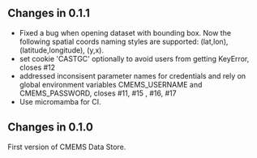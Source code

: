 ## Changes in 0.1.1

- Fixed a bug when opening dataset with bounding box. Now the following spatial coords naming styles are
  supported: (lat,lon), (latitude,longitude), (y,x).
- set cookie 'CASTGC' optionally to avoid users from getting KeyError, closes #12
- addressed inconsisent parameter names for credentials and rely on global environment variables
  CMEMS_USERNAME and CMEMS_PASSWORD, closes  #11, #15 , #16, #17
- Use micromamba for CI.

## Changes in 0.1.0

First version of CMEMS Data Store.

